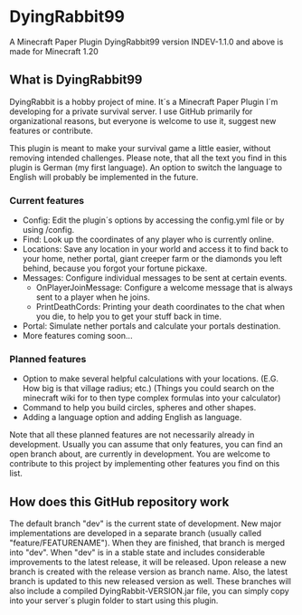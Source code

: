 # DyingRabbit99
A Minecraft Paper Plugin
DyingRabbit99 version INDEV-1.1.0 and above is made for Minecraft 1.20

## What is DyingRabbit99
DyingRabbit is a hobby project of mine. It´s a Minecraft Paper Plugin I´m developing for a private survival server. I use GitHub primarily for organizational reasons, but everyone is welcome to use it, suggest new features or contribute.

This plugin is meant to make your survival game a little easier, without removing intended challenges.
Please note, that all the text you find in this plugin is German (my first language). An option to switch the language to English will probably be implemented in the future.

### Current features
 - Config: Edit the plugin´s options by accessing the config.yml file or by using /config.
 - Find: Look up the coordinates of any player who is currently online.
 - Locations: Save any location in your world and access it to find back to your home, nether portal, giant creeper farm or the diamonds you left behind, because you forgot your fortune pickaxe.
 - Messages: Configure individual messages to be sent at certain events.
   - OnPlayerJoinMessage: Configure a welcome message that is always sent to a player when he joins.
   - PrintDeathCords: Printing your death coordinates to the chat when you die, to help you to get your stuff back in time.
 - Portal: Simulate nether portals and calculate your portals destination.
 - More features coming soon...

### Planned features
 - Option to make several helpful calculations with your locations. (E.G. How big is that village radius; etc.) (Things you could search on the minecraft wiki for to then type complex formulas into your calculator)
 - Command to help you build circles, spheres and other shapes.
 - Adding a language option and adding English as language.

Note that all these planned features are not necessarily already in development. Usually you can assume that only features, you can find an open branch about, are currently in development. You are welcome to contribute to this project by implementing other features you find on this list.

## How does this GitHub repository work
The default branch "dev" is the current state of development.
New major implementations are developed in a separate branch (usually called "feature/FEATURENAME"). When they are finished, that branch is merged into "dev".
When "dev" is in a stable state and includes considerable improvements to the latest release, it will be released.
Upon release a new branch is created with the release version as branch name. Also, the latest branch is updated to this new released version as well. These branches will also include a compiled DyingRabbit-VERSION.jar file, you can simply copy into your server´s plugin folder to start using this plugin.
